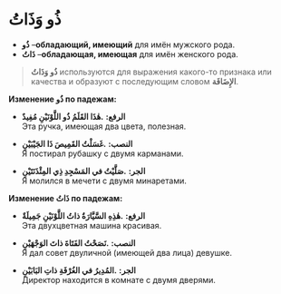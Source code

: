 ﻿# ذُو وَذَاتُ

- **ذُو** –**обладающий, имеющий** для имён мужского рода.
- **ذَاتُ** –**обладающая, имеющая** для имён женского рода.

>  **ذُو وَذَاتُ** используются для выражения какого-то признака или качества и образуют с последующим словом **الإِضَافَة**.

**Изменение ذُو по падежам:**
- **الرفع:**
**.هٰذَا القَلَمُ ذُو اللَّوْنَيْنِ مُفِيدٌ**  
    Эта ручка, имеющая два цвета, полезная.

 - **النصب:**
 **.غَسَلْتُ القَمِيصَ ذَا الجَيْبَيْنِ**  
    Я постирал рубашку с двумя карманами.
    
-  **الجر:**
**.صَلَّيْتُ في المَسْجِدِ ذِي المِئْذَنَتَيْنِ**  
    Я молился в мечети с двумя минаретами.

**Изменение ذَاتُ по падежам:**
- **الرفع:**
**.هٰذِهِ السَّيَّارَةُ ذاتُ اللَّوْنَيْنِ جَمِيلَةٌ**  
    Эта двухцветная машина красивая.

 - **النصب:**
 **.نَصَحْتُ الفَتَاةَ ذاتَ الوَجْهَيْنِ**  
    Я дал совет двуличной (имеющей два лица) девушке.
    
-  **الجر:**
**.المُدِيرُ في الغُرْفَةِ ذاتِ البَابَيْنِ**  
    Директор находится в комнате с двумя дверями.





